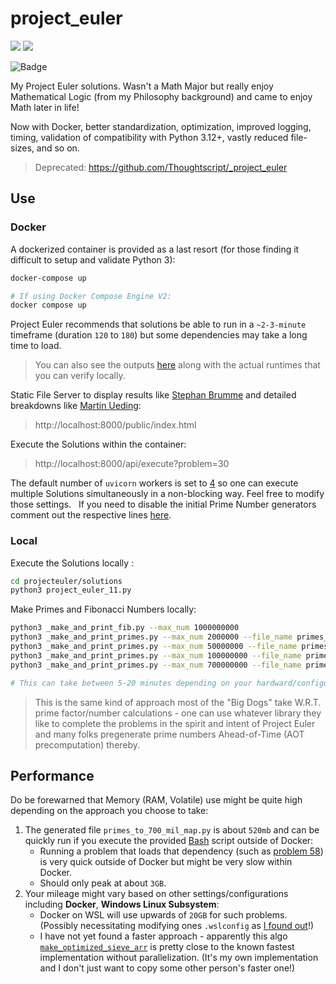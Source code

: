 # project_euler

[![](https://img.shields.io/badge/Project-Euler-green.svg)](https://projecteuler.net/) [![](https://img.shields.io/badge/Python-3.12.2-yellow.svg)](https://www.python.org/downloads/release/python-2718/) 

![Badge](https://projecteuler.net/profile/Thoughtscript.png)

My Project Euler solutions. Wasn't a Math Major but really enjoy Mathematical Logic (from my Philosophy background) and came to enjoy Math later in life!

Now with Docker, better standardization, optimization, improved logging, timing, validation of compatibility with Python 3.12+, vastly reduced file-sizes, and so on.

> Deprecated: https://github.com/Thoughtscript/_project_euler

## Use

### Docker

A dockerized container is provided as a last resort (for those finding it difficult to setup and validate Python 3):

```bash
docker-compose up

# If using Docker Compose Engine V2:
docker compose up
```

Project Euler recommends that solutions be able to run in a `~2-3-minute` timeframe (duration `120` to `180`) but some dependencies may take a long time to load.

> You can also see the outputs [here](/projecteuler/solutions/out) along with the actual runtimes that you can verify locally.

Static File Server to display results like [Stephan Brumme](https://euler.stephan-brumme.com/) and detailed breakdowns like [Martin Ueding](https://martin-ueding.de/posts/project-euler-solution-70-totient-permutation/): 

> http://localhost:8000/public/index.html

Execute the Solutions within the container:

> http://localhost:8000/api/execute?problem=30

The default number of `uvicorn` workers is set to [4](./projecteuler/dockerfile) so one can execute multiple Solutions simultaneously in a non-blocking way. Feel free to modify those settings.
 
If you need to disable the initial Prime Number generators comment out the respective lines [here](./projecteuler/bin/init_nums.sh).

### Local

Execute the Solutions locally :
```bash
cd projecteuler/solutions
python3 project_euler_11.py
```

Make Primes and Fibonacci Numbers locally:
```bash
python3 _make_and_print_fib.py --max_num 1000000000
python3 _make_and_print_primes.py --max_num 2000000 --file_name primes_to_2_mil
python3 _make_and_print_primes.py --max_num 50000000 --file_name primes_to_50_mil
python3 _make_and_print_primes.py --max_num 100000000 --file_name primes_to_100_mil
python3 _make_and_print_primes.py --max_num 700000000 --file_name primes_to_700_mil 

# This can take between 5-20 minutes depending on your hardward/configuration.
```

> This is the same kind of approach most of the "Big Dogs" take W.R.T. prime factor/number calculations - one can use whatever library they like to complete the problems in the spirit and intent of Project Euler and many folks pregenerate prime numbers Ahead-of-Time (AOT precomputation) thereby.

## Performance

Do be forewarned that Memory (RAM, Volatile) use might be quite high depending on the approach you choose to take:

1. The generated file `primes_to_700_mil_map.py` is about `520mb` and can be quickly run if you execute the provided [Bash](./projecteuler/bin/init_nums.sh) script outside of Docker:  
   * Running a problem that loads that dependency (such as [problem 58](./projecteuler/solutions//project_euler_58.py)) is very quick outside of Docker but might be very slow within Docker.
   * Should only peak at about `3GB`.
1. Your mileage might vary based on other settings/configurations including **Docker**, **Windows Linux Subsystem**:
   * Docker on WSL will use upwards of `20GB` for such problems. (Possibly necessitating modifying ones `.wslconfig` as [I found out](https://learn.microsoft.com/en-us/windows/wsl/wsl-config#wslconfig)!)
   * I have not yet found a faster approach - apparently this algo [`make_optimized_sieve_arr`](./projecteuler/_make_and_print_primes.py) is pretty close to the known fastest implementation without parallelization. (It's my own implementation and I don't just want to copy some other person's faster one!)